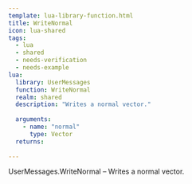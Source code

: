 ```yaml
---
template: lua-library-function.html
title: WriteNormal
icon: lua-shared
tags:
  - lua
  - shared
  - needs-verification
  - needs-example
lua:
  library: UserMessages
  function: WriteNormal
  realm: shared
  description: "Writes a normal vector."
  
  arguments:
    - name: "normal"
      type: Vector
  returns:
    
---
```


<div class="lua__search__keywords">
UserMessages.WriteNormal &#x2013; Writes a normal vector.
</div>
